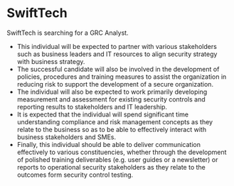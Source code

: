 # SwiftTech
SwiftTech is searching for a GRC Analyst.
- This individual will be expected to partner with various stakeholders such as business leaders and IT resources to align security strategy with business strategy.
- The successful candidate will also be involved in the development of policies, procedures and training measures to assist the organization in reducing risk to support the development of a secure organization.
- The individual will also be expected to work primarily developing measurement and assessment for existing security controls and reporting results to stakeholders and IT leadership.
- It is expected that the individual will spend significant time understanding compliance and risk management concepts as they relate to the business so as to be able to effectively interact with business stakeholders and SMEs.
- Finally, this individual should be able to deliver communication effectively to various constituencies, whether through the development of polished training deliverables (e.g. user guides or a newsletter) or reports to operational security stakeholders as they relate to the outcomes form security control testing.
